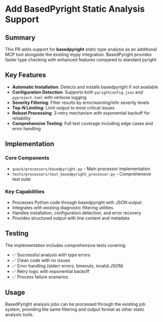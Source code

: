 # Add BasedPyright Static Analysis Support

## Summary

This PR adds support for **basedpyright** static type analysis as an additional MCP tool alongside the existing mypy integration. BasedPyright provides faster type checking with enhanced features compared to standard pyright.

## Key Features

- **Automatic Installation**: Detects and installs basedpyright if not available
- **Configuration Detection**: Supports both `pyrightconfig.json` and `pyproject.toml` with verbose logging
- **Severity Filtering**: Filter results by error/warning/info severity levels  
- **Top-N Limiting**: Limit output to most critical issues
- **Robust Processing**: 3-retry mechanism with exponential backoff for reliability
- **Comprehensive Testing**: Full test coverage including edge cases and error handling

## Implementation

### Core Components
- `quack/processors/basedpyright.py` - Main processor implementation
- `tests/processors/test_basedpyright_processor.py` - Comprehensive test suite

### Key Capabilities
- Processes Python code through basedpyright with JSON output
- Integrates with existing diagnostic filtering utilities
- Handles installation, configuration detection, and error recovery
- Provides structured output with line content and metadata

## Testing

The implementation includes comprehensive tests covering:
- ✅ Successful analysis with type errors
- ✅ Clean code with no issues
- ✅ Error handling (stderr errors, timeouts, invalid JSON)
- ✅ Retry logic with exponential backoff
- ✅ Process failure scenarios

## Usage

BasedPyright analysis jobs can be processed through the existing job system, providing the same filtering and output format as other static analysis tools.
